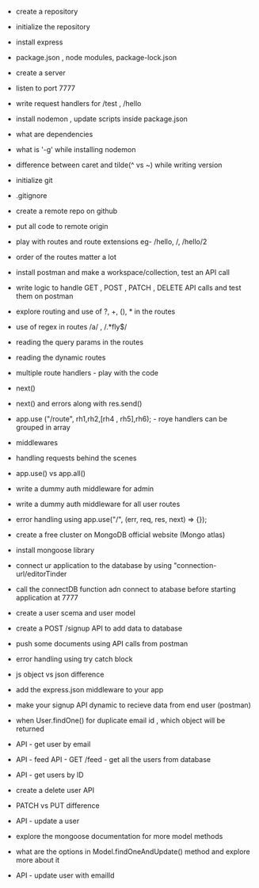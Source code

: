 - create a repository
- initialize the repository 
- install express
- package.json , node modules, package-lock.json
- create a server
- listen to port 7777
- write request handlers for /test , /hello
- install nodemon , update scripts inside package.json
- what are dependencies
- what is '-g' while installing nodemon
- difference between caret and tilde(^ vs ~) while writing version

- initialize git
- .gitignore
- create a remote repo on github
- put all code to remote origin
- play with routes and route extensions eg- /hello, /, /hello/2 
- order of the routes matter a lot
- install postman and make a workspace/collection, test an API call
- write logic to handle GET , POST , PATCH , DELETE API calls and test them on postman
- explore routing and use of ?, +, (), * in the routes
- use of regex in routes /a/ , /.*fly$/
- reading the query params in the routes
- reading the dynamic routes

- multiple route handlers - play with the code
- next()
- next() and errors along with res.send()
- app.use ("/route", rh1,rh2,[rh4 , rh5],rh6); - roye handlers can be grouped in array
- middlewares
- handling requests behind the scenes
- app.use() vs app.all()
- write a dummy auth middleware for admin
- write a dummy auth middleware for all user routes
- error handling using app.use("/", (err, req, res, next) => {});

- create a free cluster on MongoDB official website (Mongo atlas)
- install mongoose library
- connect ur application to the database by using "connection-url/editorTinder
- call the connectDB function adn connect to atabase before starting application at 7777
- create a user scema and user model
- create a POST /signup API to add data to database
- push some documents using API calls from postman
- error handling using try catch block

- js object vs json difference
- add the express.json middleware to your app
- make your signup API dynamic to recieve data from end user (postman)
- when User.findOne() for duplicate email id , which object will be returned
- API - get user by email 
- API - feed API - GET /feed - get all the users from database
- API - get users by ID
- create a delete user API 
- PATCH vs PUT difference 
- API - update a user
- explore the mongoose documentation for more model methods
- what are the options in Model.findOneAndUpdate() method and explore more about it
- API - update user with emailId

